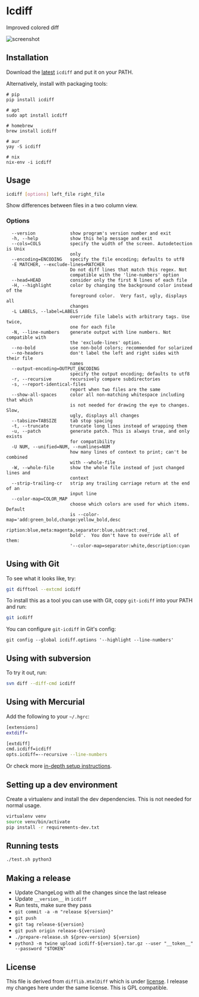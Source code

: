# Icdiff

Improved colored diff

![screenshot](https://www.jefftk.com/icdiff-css-demo.png)

## Installation

Download the [latest](https://github.com/jeffkaufman/icdiff/tags) `icdiff` and put it on your PATH.

Alternatively, install with packaging tools:
```
# pip
pip install icdiff

# apt
sudo apt install icdiff

# homebrew
brew install icdiff

# aur
yay -S icdiff

# nix
nix-env -i icdiff
```

## Usage

```sh
icdiff [options] left_file right_file
```

Show differences between files in a two column view.

### Options
```
  --version             show program's version number and exit
  -h, --help            show this help message and exit
  --cols=COLS           specify the width of the screen. Autodetection is Unix
                        only
  --encoding=ENCODING   specify the file encoding; defaults to utf8
  -E MATCHER, --exclude-lines=MATCHER
                        Do not diff lines that match this regex. Not
                        compatible with the 'line-numbers' option
  --head=HEAD           consider only the first N lines of each file
  -H, --highlight       color by changing the background color instead of the
                        foreground color.  Very fast, ugly, displays all
                        changes
  -L LABELS, --label=LABELS
                        override file labels with arbitrary tags. Use twice,
                        one for each file
  -N, --line-numbers    generate output with line numbers. Not compatible with
                        the 'exclude-lines' option.
  --no-bold             use non-bold colors; recommended for solarized
  --no-headers          don't label the left and right sides with their file
                        names
  --output-encoding=OUTPUT_ENCODING
                        specify the output encoding; defaults to utf8
  -r, --recursive       recursively compare subdirectories
  -s, --report-identical-files
                        report when two files are the same
  --show-all-spaces     color all non-matching whitespace including that which
                        is not needed for drawing the eye to changes.  Slow,
                        ugly, displays all changes
  --tabsize=TABSIZE     tab stop spacing
  -t, --truncate        truncate long lines instead of wrapping them
  -u, --patch           generate patch. This is always true, and only exists
                        for compatibility
  -U NUM, --unified=NUM, --numlines=NUM
                        how many lines of context to print; can't be combined
                        with --whole-file
  -W, --whole-file      show the whole file instead of just changed lines and
                        context
  --strip-trailing-cr   strip any trailing carriage return at the end of an
                        input line
  --color-map=COLOR_MAP
                        choose which colors are used for which items. Default
                        is --color-map='add:green_bold,change:yellow_bold,desc
                        ription:blue,meta:magenta,separator:blue,subtract:red_
                        bold'.  You don't have to override all of them:
                        '--color-map=separator:white,description:cyan
```

## Using with Git

To see what it looks like, try:

```sh
git difftool --extcmd icdiff
```

To install this as a tool you can use with Git, copy
`git-icdiff` into your PATH and run:

```sh
git icdiff
```

You can configure `git-icdiff` in Git's config:

```
git config --global icdiff.options '--highlight --line-numbers'
```

## Using with subversion

To try it out, run:

```sh
svn diff --diff-cmd icdiff
```

## Using with Mercurial

Add the following to your `~/.hgrc`:

```sh
[extensions]
extdiff=

[extdiff]
cmd.icdiff=icdiff
opts.icdiff=--recursive --line-numbers
```

Or check more [in-depth setup instructions](https://ianobermiller.com/blog/2016/07/14/side-by-side-diffs-for-mercurial-hg-icdiff-revisited/).

## Setting up a dev environment

Create a virtualenv and install the dev dependencies.
This is not needed for normal usage.

```sh
virtualenv venv
source venv/bin/activate
pip install -r requirements-dev.txt
```

## Running tests

```sh
./test.sh python3
```

## Making a release

* Update ChangeLog with all the changes since the last release
* Update `__version__` in `icdiff`
* Run tests, make sure they pass
* `git commit -a -m "release ${version}"`
* `git push`
* `git tag release-${version}`
* `git push origin release-${version}`
* `./prepare-release.sh ${prev-version} ${version}`
* `python3 -m twine upload icdiff-${version}.tar.gz --user "__token__" --password "$TOKEN"`

## License

This file is derived from `difflib.HtmlDiff` which is under [license](https://www.python.org/download/releases/2.6.2/license/).
I release my changes here under the same license.  This is GPL compatible.
